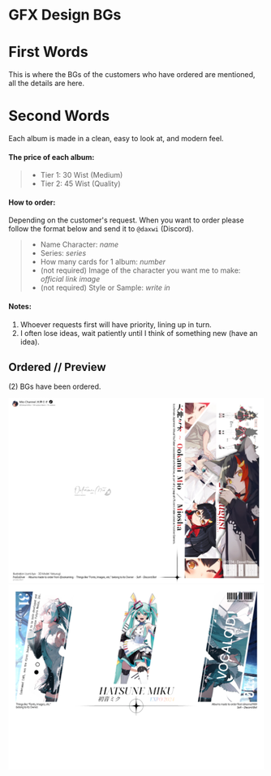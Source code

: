 # GFX Design BGs

# __**First Words**__
This is where the BGs of the customers who have ordered are mentioned, all the details are here.

# __**Second Words**__
Each album is made in a clean, easy to look at, and modern feel.

#### The price of each album:
> - Tier 1: 30 Wist (Medium)
> - Tier 2: 45 Wist (Quality)

#### How to order:
Depending on the customer's request. When you want to order please follow the format below and send it to `@daxwi` (Discord).
> - Name Character: *name*
> - Series: *series*
> - How many cards for 1 album: *number*
> - (not required) Image of the character you want me to make: *official link image*
> - (not required) Style or Sample: *write in*

#### Notes: 
1. Whoever requests first will have priority, lining up in turn.
2. I often lose ideas, wait patiently until I think of something new (have an idea).

## Ordered // Preview
(2) BGs have been ordered.

![Albums BG Order From @ookaming](https://github.com/Daxwi/GFX-Design-BGs/blob/main/Ordered/Albums_BG-OrderFrom-%40ookaming_Final.png)
![Albums BG Order From @soma1169](https://github.com/Daxwi/GFX-Design-BGs/blob/main/Ordered/Albums_BG-OrderFrom-%40soma1169_Final.png)
